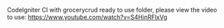 CodeIgniter CI with grocerycrud ready to use folder, please view the video to use:
https://www.youtube.com/watch?v=S4HinRFlxVg
